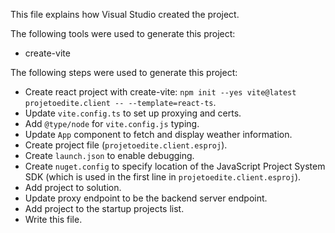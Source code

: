 This file explains how Visual Studio created the project.

The following tools were used to generate this project:
- create-vite

The following steps were used to generate this project:
- Create react project with create-vite: `npm init --yes vite@latest projetoedite.client -- --template=react-ts`.
- Update `vite.config.ts` to set up proxying and certs.
- Add `@type/node` for `vite.config.js` typing.
- Update `App` component to fetch and display weather information.
- Create project file (`projetoedite.client.esproj`).
- Create `launch.json` to enable debugging.
- Create `nuget.config` to specify location of the JavaScript Project System SDK (which is used in the first line in `projetoedite.client.esproj`).
- Add project to solution.
- Update proxy endpoint to be the backend server endpoint.
- Add project to the startup projects list.
- Write this file.
